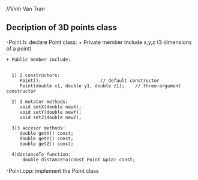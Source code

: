 //Vinh Van Tran


Decription of 3D points class
---------------------------
-Point.h: declare Point class: 
    + Private member include x,y,z (3 dimensions of a point)
    
    + Public member include:
    
   
      1) 2 constructors:
         Point();                      // default constructor
         Point(double x1, double y1, double z1);    // three-argument constructor

      2) 3 mutator methods:
         void setX(double newX);
         void setY(double newY);
         void setZ(double newZ);

      3)3 accesor methods: 
         double getX() const;
         double getY() const;
         double getZ() const;
         
      4)distanceTo function:
          double distanceTo(const Point &p1a) const;
          
-Point.cpp: implement the Point class

